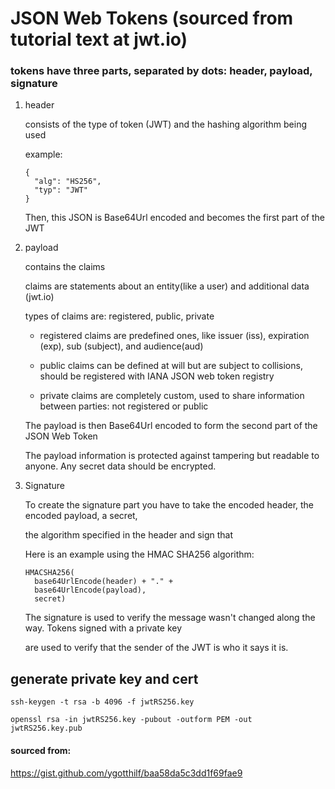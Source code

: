 # JSON Web Tokens (sourced from tutorial text at jwt.io)

### tokens have three parts, separated by dots: header, payload, signature

1. header

    consists of the type of token (JWT) and the hashing algorithm being used

    example:
    ```
    {
      "alg": "HS256",
      "typ": "JWT"
    }
    ```
    Then, this JSON is Base64Url encoded and becomes the first part of the JWT

2. payload

    contains the claims

    claims are statements about an entity(like a user) and additional data (jwt.io)

    types of claims are: registered, public, private

    * registered claims are predefined ones, like issuer (iss), expiration (exp), sub (subject), and audience(aud)

    * public claims can be defined at will but are subject to collisions, should be registered with IANA JSON web token registry

    * private claims are completely custom, used to share information between parties: not registered or public

    The payload is then Base64Url encoded to form the second part of the JSON Web Token

    The payload information is protected against tampering but readable to anyone.  Any secret data should be encrypted.

3. Signature

    To create the signature part you have to take the encoded header, the encoded payload, a secret,

    the algorithm specified in the header and sign that

    Here is an example using the HMAC SHA256 algorithm: 
    ```
    HMACSHA256(
      base64UrlEncode(header) + "." +
      base64UrlEncode(payload),
      secret)  
    ```
    The signature is used to verify the message wasn't changed along the way.  Tokens signed with a private key

    are used to verify that the sender of the JWT is who it says it is.

## generate private key and cert

    ssh-keygen -t rsa -b 4096 -f jwtRS256.key

    openssl rsa -in jwtRS256.key -pubout -outform PEM -out jwtRS256.key.pub

#### sourced from: 
https://gist.github.com/ygotthilf/baa58da5c3dd1f69fae9   
    